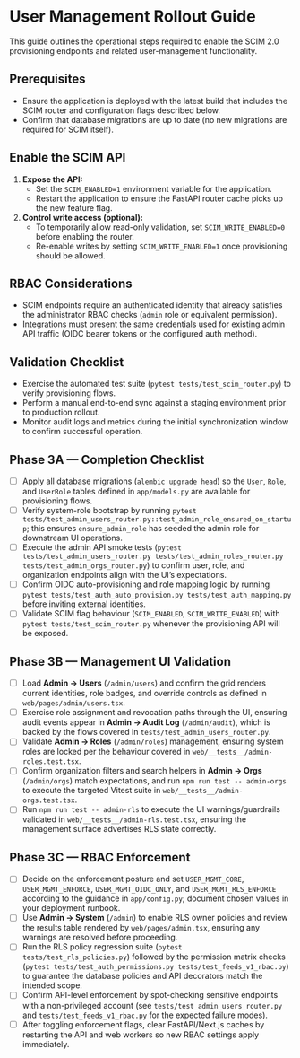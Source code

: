 # User Management Rollout Guide

This guide outlines the operational steps required to enable the SCIM 2.0
provisioning endpoints and related user-management functionality.

## Prerequisites

* Ensure the application is deployed with the latest build that includes the
  SCIM router and configuration flags described below.
* Confirm that database migrations are up to date (no new migrations are
  required for SCIM itself).

## Enable the SCIM API

1. **Expose the API:**
   * Set the `SCIM_ENABLED=1` environment variable for the application.
   * Restart the application to ensure the FastAPI router cache picks up the
     new feature flag.
2. **Control write access (optional):**
   * To temporarily allow read-only validation, set `SCIM_WRITE_ENABLED=0`
     before enabling the router.
   * Re-enable writes by setting `SCIM_WRITE_ENABLED=1` once provisioning
     should be allowed.

## RBAC Considerations

* SCIM endpoints require an authenticated identity that already satisfies the
  administrator RBAC checks (`admin` role or equivalent permission).
* Integrations must present the same credentials used for existing admin API
  traffic (OIDC bearer tokens or the configured auth method).

## Validation Checklist

* Exercise the automated test suite (`pytest tests/test_scim_router.py`) to
  verify provisioning flows.
* Perform a manual end-to-end sync against a staging environment prior to
  production rollout.
* Monitor audit logs and metrics during the initial synchronization window to
  confirm successful operation.

## Phase 3A — Completion Checklist

- [ ] Apply all database migrations (`alembic upgrade head`) so the `User`,
  `Role`, and `UserRole` tables defined in `app/models.py` are available for
  provisioning flows.
- [ ] Verify system-role bootstrap by running
  `pytest tests/test_admin_users_router.py::test_admin_role_ensured_on_startup`;
  this ensures `ensure_admin_role` has seeded the admin role for downstream UI
  operations.
- [ ] Execute the admin API smoke tests
  (`pytest tests/test_admin_users_router.py tests/test_admin_roles_router.py
  tests/test_admin_orgs_router.py`) to confirm user, role, and organization
  endpoints align with the UI’s expectations.
- [ ] Confirm OIDC auto-provisioning and role mapping logic by running
  `pytest tests/test_auth_auto_provision.py tests/test_auth_mapping.py` before
  inviting external identities.
- [ ] Validate SCIM flag behaviour (`SCIM_ENABLED`, `SCIM_WRITE_ENABLED`) with
  `pytest tests/test_scim_router.py` whenever the provisioning API will be
  exposed.

## Phase 3B — Management UI Validation

- [ ] Load **Admin → Users** (`/admin/users`) and confirm the grid renders
  current identities, role badges, and override controls as defined in
  `web/pages/admin/users.tsx`.
- [ ] Exercise role assignment and revocation paths through the UI, ensuring
  audit events appear in **Admin → Audit Log** (`/admin/audit`), which is backed
  by the flows covered in `tests/test_admin_users_router.py`.
- [ ] Validate **Admin → Roles** (`/admin/roles`) management, ensuring system
  roles are locked per the behaviour covered in
  `web/__tests__/admin-roles.test.tsx`.
- [ ] Confirm organization filters and search helpers in **Admin → Orgs**
  (`/admin/orgs`) match expectations, and run `npm run test -- admin-orgs` to
  execute the targeted Vitest suite in `web/__tests__/admin-orgs.test.tsx`.
- [ ] Run `npm run test -- admin-rls` to execute the UI warnings/guardrails
  validated in `web/__tests__/admin-rls.test.tsx`, ensuring the management
  surface advertises RLS state correctly.

## Phase 3C — RBAC Enforcement

- [ ] Decide on the enforcement posture and set `USER_MGMT_CORE`,
  `USER_MGMT_ENFORCE`, `USER_MGMT_OIDC_ONLY`, and `USER_MGMT_RLS_ENFORCE`
  according to the guidance in `app/config.py`; document chosen values in your
  deployment runbook.
- [ ] Use **Admin → System** (`/admin`) to enable RLS owner policies and review
  the results table rendered by `web/pages/admin.tsx`, ensuring any warnings are
  resolved before proceeding.
- [ ] Run the RLS policy regression suite (`pytest tests/test_rls_policies.py`)
  followed by the permission matrix checks (`pytest
  tests/test_auth_permissions.py tests/test_feeds_v1_rbac.py`) to guarantee the
  database policies and API decorators match the intended scope.
- [ ] Confirm API-level enforcement by spot-checking sensitive endpoints with a
  non-privileged account (see `tests/test_admin_users_router.py` and
  `tests/test_feeds_v1_rbac.py` for the expected failure modes).
- [ ] After toggling enforcement flags, clear FastAPI/Next.js caches by
  restarting the API and web workers so new RBAC settings apply immediately.
